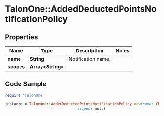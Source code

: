# TalonOne::AddedDeductedPointsNotificationPolicy

## Properties

Name | Type | Description | Notes
------------ | ------------- | ------------- | -------------
**name** | **String** | Notification name. | 
**scopes** | **Array&lt;String&gt;** |  | 

## Code Sample

```ruby
require 'TalonOne'

instance = TalonOne::AddedDeductedPointsNotificationPolicy.new(name: Christmas Sale,
                                 scopes: null)
```



